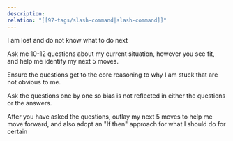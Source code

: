 ```yaml
---
description:
relation: "[[97-tags/slash-command|slash-command]]"
---
```


I am lost and do not know what to do next

Ask me 10-12 questions about my current situation, however you see fit, and help me
identify my next 5 moves.

Ensure the questions get to the core reasoning to why I am stuck that are not obvious
to me.

Ask the questions one by one so bias is not reflected in either the questions or the
answers.

After you have asked the questions, outlay my next 5 moves to help me move
forward, and also adopt an "If then" approach for what I should do for certain
